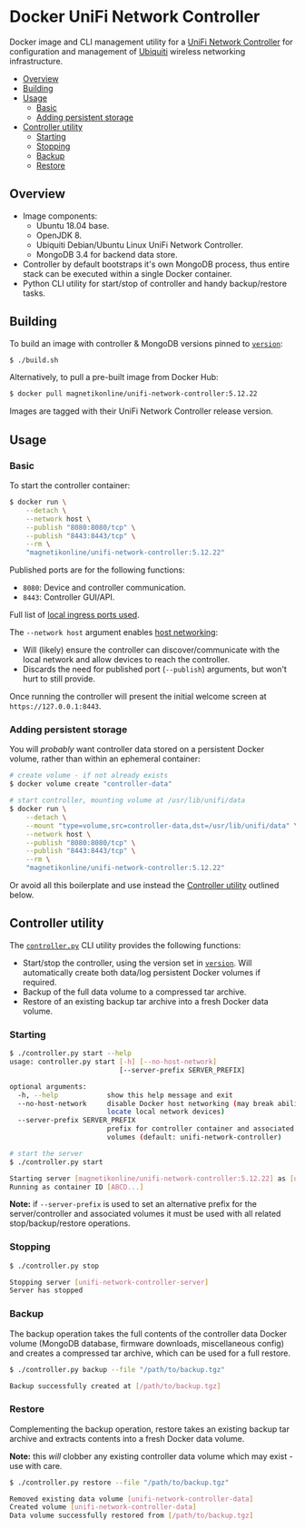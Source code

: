# Docker UniFi Network Controller
Docker image and CLI management utility for a [UniFi Network Controller](https://help.ubnt.com/hc/en-us/articles/360012282453-UniFi-How-to-Install-Upgrade-the-UniFi-Network-Controller-Software) for configuration and management of [Ubiquiti](https://www.ui.com/) wireless networking infrastructure.

- [Overview](#overview)
- [Building](#building)
- [Usage](#usage)
	- [Basic](#basic)
	- [Adding persistent storage](#adding-persistent-storage)
- [Controller utility](#controller-utility)
	- [Starting](#starting)
	- [Stopping](#stopping)
	- [Backup](#backup)
	- [Restore](#restore)

## Overview
- Image components:
	- Ubuntu 18.04 base.
	- OpenJDK 8.
	- Ubiquiti Debian/Ubuntu Linux UniFi Network Controller.
	- MongoDB 3.4 for backend data store.
- Controller by default bootstraps it's own MongoDB process, thus entire stack can be executed within a single Docker container.
- Python CLI utility for start/stop of controller and handy backup/restore tasks.

## Building
To build an image with controller & MongoDB versions pinned to [`version`](version):

```sh
$ ./build.sh
```

Alternatively, to pull a pre-built image from Docker Hub:

```sh
$ docker pull magnetikonline/unifi-network-controller:5.12.22
```

Images are tagged with their UniFi Network Controller release version.

## Usage

### Basic
To start the controller container:

```sh
$ docker run \
	--detach \
	--network host \
	--publish "8080:8080/tcp" \
	--publish "8443:8443/tcp" \
	--rm \
	"magnetikonline/unifi-network-controller:5.12.22"
```

Published ports are for the following functions:
- `8080`: Device and controller communication.
- `8443`: Controller GUI/API.

Full list of [local ingress ports used](https://help.ubnt.com/hc/en-us/articles/218506997-UniFi-Ports-Used#1).

The `--network host` argument enables [host networking](https://docs.docker.com/network/host/):
- Will (likely) ensure the controller can discover/communicate with the local network and allow devices to reach the controller.
- Discards the need for published port (`--publish`) arguments, but won't hurt to still provide.

Once running the controller will present the initial welcome screen at `https://127.0.0.1:8443`.

### Adding persistent storage
You will _probably_ want controller data stored on a persistent Docker volume, rather than within an ephemeral container:

```sh
# create volume - if not already exists
$ docker volume create "controller-data"

# start controller, mounting volume at /usr/lib/unifi/data
$ docker run \
	--detach \
	--mount "type=volume,src=controller-data,dst=/usr/lib/unifi/data" \
	--network host \
	--publish "8080:8080/tcp" \
	--publish "8443:8443/tcp" \
	--rm \
	"magnetikonline/unifi-network-controller:5.12.22"
```

Or avoid all this boilerplate and use instead the [Controller utility](#controller-utility) outlined below.

## Controller utility
The [`controller.py`](controller.py) CLI utility provides the following functions:
- Start/stop the controller, using the version set in [`version`](version). Will automatically create both data/log persistent Docker volumes if required.
- Backup of the full data volume to a compressed tar archive.
- Restore of an existing backup tar archive into a fresh Docker data volume.

### Starting
```sh
$ ./controller.py start --help
usage: controller.py start [-h] [--no-host-network]
                           [--server-prefix SERVER_PREFIX]

optional arguments:
  -h, --help            show this help message and exit
  --no-host-network     disable Docker host networking (may break ability to
                        locate local network devices)
  --server-prefix SERVER_PREFIX
                        prefix for controller container and associated mounted
                        volumes (default: unifi-network-controller)

# start the server
$ ./controller.py start

Starting server [magnetikonline/unifi-network-controller:5.12.22] as [unifi-network-controller-server]
Running as container ID [ABCD...]
```

**Note:** if `--server-prefix` is used to set an alternative prefix for the server/controller and associated volumes it must be used with all related stop/backup/restore operations.

### Stopping
```sh
$ ./controller.py stop

Stopping server [unifi-network-controller-server]
Server has stopped
```

### Backup
The backup operation takes the full contents of the controller data Docker volume (MongoDB database, firmware downloads, miscellaneous config) and creates a compressed tar archive, which can be used for a full restore.

```sh
$ ./controller.py backup --file "/path/to/backup.tgz"

Backup successfully created at [/path/to/backup.tgz]
```

### Restore
Complementing the backup operation, restore takes an existing backup tar archive and extracts contents into a fresh Docker data volume.

**Note:** this _will_ clobber any existing controller data volume which may exist - use with care.

```sh
$ ./controller.py restore --file "/path/to/backup.tgz"

Removed existing data volume [unifi-network-controller-data]
Created volume [unifi-network-controller-data]
Data volume successfully restored from [/path/to/backup.tgz]
```
